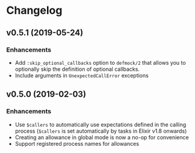 # Changelog

## v0.5.1 (2019-05-24)

### Enhancements

  * Add `:skip_optional_callbacks` option to `defmock/2` that allows you to optionally skip the definition of optional callbacks.
  * Include arguments in `UnexpectedCallError` exceptions

## v0.5.0 (2019-02-03)

### Enhancements

  * Use `$callers` to automatically use expectations defined in the calling process (`$callers` is set automatically by tasks in Elixir v1.8 onwards)
  * Creating an allowance in global mode is now a no-op for convenience
  * Support registered process names for allowances
